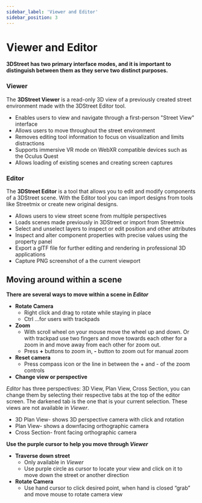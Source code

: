 ```yaml
---
sidebar_label: 'Viewer and Editor'
sidebar_position: 3
---
```


# Viewer and Editor

**3DStreet has two primary interface modes, and it is important to distinguish between them as they serve two distinct purposes.** 

### Viewer

The **3DStreet Viewer** is a read-only 3D view of a previously created street environment made with the 3DStreet Editor tool. 

- Enables users to view and navigate through a first-person "Street View" interface
- Allows users to move throughout the street environment
- Removes editing tool information to focus on visualization and limits distractions
- Supports immersive VR mode on WebXR compatible devices such as the Oculus Quest
- Allows loading of existing scenes and creating screen captures

### Editor

The **3DStreet Editor** is a tool that allows you to edit and modify components of a 3DStreet scene. With the Editor tool you can import designs from tools like Streetmix or create new original designs.

- Allows users to view street scene from multiple perspectives
- Loads scenes made previously in 3DStreet or import from Streetmix
- Select and unselect layers to inspect or edit position and other attributes
- Inspect and alter component properties with precise values using the property panel
- Export a glTF file for further editing and rendering in professional 3D applications
- Capture PNG screenshot of a the current viewport

## Moving around within a scene

**There are several ways to move within a scene in *Editor*** 

- **Rotate Camera**
    - Right click and drag to rotate while staying in place
    - Ctrl …for users with trackpads
- **Zoom**
    - With scroll wheel on your mouse move the wheel up and down. Or with trackpad use two fingers and move towards each other for a zoom in and move away from each other for zoom out.
    - Press **+** buttons to zoom in, **-** button to zoom out for manual zoom
- **Reset camera**
    - Press compass icon or the line in between the + and - of the zoom controls
- **Change view or perspective**

*Editor* has three perspectives: 3D View, Plan View, Cross Section, you can change them by selecting their respective tabs at the top of the editor screen. The darkened tab is the one that is your current selection. These views are not available in *Viewer*. 

- 3D Plan View- shows 3D perspective camera with click and rotation
- Plan View- shows a downfacing orthographic camera
- Cross Section- front facing orthographic camera

**Use the purple cursor to help you move through *Viewer***

- **Traverse down street**
    - Only available in *Viewer*
    - Use purple circle as cursor to locate your view and click on it to move down the street or another direction
- **Rotate Camera**
    - Use hand cursor to click desired point, when hand is closed “grab” and move mouse to rotate camera view
